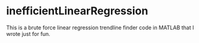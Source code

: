 # inefficientLinearRegression
This is a brute force linear regression trendline finder code in MATLAB that I wrote just for fun.
